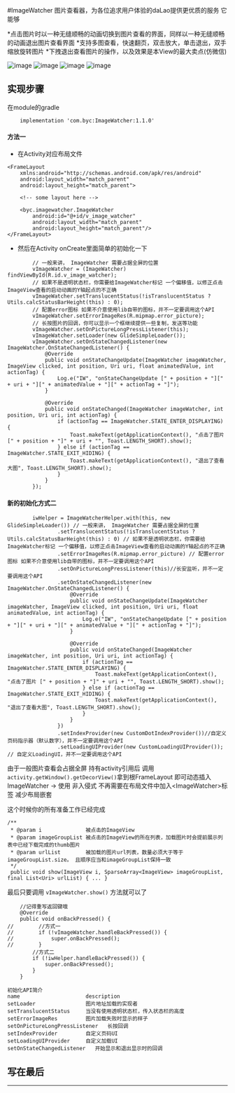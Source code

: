 #ImageWatcher
图片查看器，为各位追求用户体验的daLao提供更优质的服务
它能够

*点击图片时以一种无缝顺畅的动画切换到图片查看的界面，同样以一种无缝顺畅的动画退出图片查看界面
*支持多图查看，快速翻页，双击放大，单击退出，双手缩放旋转图片
*下拽退出查看图片的操作，以及效果是本View的最大卖点(仿微信)

![image](https://github.com/byc4426/ImageWatcher/blob/master/previews/111.gif)
![image](https://github.com/byc4426/ImageWatcher/blob/master/previews/222.gif)
![image](https://github.com/byc4426/ImageWatcher/blob/master/previews/333.gif)
![image](https://github.com/byc4426/ImageWatcher/blob/master/previews/444.gif)



## 实现步骤

在module的gradle
```
    implementation 'com.byc:ImageWatcher:1.1.0'
```

#### 方法一
* 在Activity对应布局文件
```
<FrameLayout
    xmlns:android="http://schemas.android.com/apk/res/android"
    android:layout_width="match_parent"
    android:layout_height="match_parent">

    <!-- some layout here -->

    <byc.imagewatcher.ImageWatcher
        android:id="@+id/v_image_watcher"
        android:layout_width="match_parent"
        android:layout_height="match_parent"/>
</FrameLayout>
```

* 然后在Activity onCreate里面简单的初始化一下

```
        // 一般来讲， ImageWatcher 需要占据全屏的位置
        vImageWatcher = (ImageWatcher) findViewById(R.id.v_image_watcher);
        // 如果不是透明状态栏，你需要给ImageWatcher标记 一个偏移值，以修正点击ImageView查看的启动动画的Y轴起点的不正确
        vImageWatcher.setTranslucentStatus(!isTranslucentStatus ? Utils.calcStatusBarHeight(this) : 0);
        // 配置error图标 如果不介意使用lib自带的图标，并不一定要调用这个API
        vImageWatcher.setErrorImageRes(R.mipmap.error_picture);
        // 长按图片的回调，你可以显示一个框继续提供一些复制，发送等功能
        vImageWatcher.setOnPictureLongPressListener(this);
        vImageWatcher.setLoader(new GlideSimpleLoader());
        vImageWatcher.setOnStateChangedListener(new ImageWatcher.OnStateChangedListener() {
            @Override
            public void onStateChangeUpdate(ImageWatcher imageWatcher, ImageView clicked, int position, Uri uri, float animatedValue, int actionTag) {
                Log.e("IW", "onStateChangeUpdate [" + position + "][" + uri + "][" + animatedValue + "][" + actionTag + "]");
            }

            @Override
            public void onStateChanged(ImageWatcher imageWatcher, int position, Uri uri, int actionTag) {
                if (actionTag == ImageWatcher.STATE_ENTER_DISPLAYING) {
                    Toast.makeText(getApplicationContext(), "点击了图片 [" + position + "]" + uri + "", Toast.LENGTH_SHORT).show();
                } else if (actionTag == ImageWatcher.STATE_EXIT_HIDING) {
                    Toast.makeText(getApplicationContext(), "退出了查看大图", Toast.LENGTH_SHORT).show();
                }
            }
        });
```

#### 新的初始化方式二
```
        iwHelper = ImageWatcherHelper.with(this, new GlideSimpleLoader()) // 一般来讲， ImageWatcher 需要占据全屏的位置
                .setTranslucentStatus(!isTranslucentStatus ? Utils.calcStatusBarHeight(this) : 0) // 如果不是透明状态栏，你需要给ImageWatcher标记 一个偏移值，以修正点击ImageView查看的启动动画的Y轴起点的不正确
                .setErrorImageRes(R.mipmap.error_picture) // 配置error图标 如果不介意使用lib自带的图标，并不一定要调用这个API
                .setOnPictureLongPressListener(this)//长安监听，并不一定要调用这个API
                .setOnStateChangedListener(new ImageWatcher.OnStateChangedListener() {
                    @Override
                    public void onStateChangeUpdate(ImageWatcher imageWatcher, ImageView clicked, int position, Uri uri, float animatedValue, int actionTag) {
                        Log.e("IW", "onStateChangeUpdate [" + position + "][" + uri + "][" + animatedValue + "][" + actionTag + "]");
                    }

                    @Override
                    public void onStateChanged(ImageWatcher imageWatcher, int position, Uri uri, int actionTag) {
                        if (actionTag == ImageWatcher.STATE_ENTER_DISPLAYING) {
                            Toast.makeText(getApplicationContext(), "点击了图片 [" + position + "]" + uri + "", Toast.LENGTH_SHORT).show();
                        } else if (actionTag == ImageWatcher.STATE_EXIT_HIDING) {
                            Toast.makeText(getApplicationContext(), "退出了查看大图", Toast.LENGTH_SHORT).show();
                        }
                    }
                })
                .setIndexProvider(new CustomDotIndexProvider())//自定义页码指示器（默认数字），并不一定要调用这个API
                .setLoadingUIProvider(new CustomLoadingUIProvider()); // 自定义LoadingUI，并不一定要调用这个API

```

由于一般图片查看会占据全屏
持有activity引用后 调用`activity.getWindow().getDecorView()`拿到根FrameLayout
即可动态插入ImageWatcher -> 使用
非入侵式 不再需要在布局文件中加入&lt;ImageWatcher&gt;标签 减少布局嵌套


这个时候你的所有准备工作已经完成
```
/**
 * @param i              被点击的ImageView
 * @param imageGroupList 被点击的ImageView的所在列表，加载图片时会提前展示列表中已经下载完成的thumb图片
 * @param urlList        被加载的图片url列表，数量必须大于等于 imageGroupList.size。 且顺序应当和imageGroupList保持一致
 */
 public void show(ImageView i, SparseArray<ImageView> imageGroupList, final List<Uri> urlList) { ... }
```

最后只要调用 `vImageWatcher.show()` 方法就可以了
```
    //记得重写返回键哦
    @Override
    public void onBackPressed() {
//        //方式一
//        if (!vImageWatcher.handleBackPressed()) {
//            super.onBackPressed();
//        }
        //方式二
        if (!iwHelper.handleBackPressed()) {
            super.onBackPressed();
        }
    }
```

```
初始化API简介
name	                 description
setLoader	             图片地址加载的实现者
setTranslucentStatus	 当没有使用透明状态栏，传入状态栏的高度
setErrorImageRes	     图片加载失败时显示的样子
setOnPictureLongPressListener	长按回调
setIndexProvider	     自定义页码UI
setLoadingUIProvider	 自定义加载UI
setOnStateChangedListener	开始显示和退出显示时的回调
```


## 写在最后
----------------------------------------------------------------------------------------
